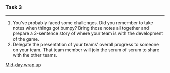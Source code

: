 ### Task 3
---

1. You've probably faced some challenges. Did you remember to take notes when things got bumpy? Bring those notes all together and prepare a 3-sentence story of where your team is with the development of the game.
2. Delegate the presentation of your teams' overall progress to someone on your team. That team member will join the scrum of scrum to share with the other teams.

[Mid-day wrap up](../master/midday.md)
